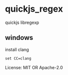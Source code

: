 # quickjs_regex

quickjs libregexp
## windows

install clang
```
set CC=clang
```

License: MIT OR Apache-2.0
